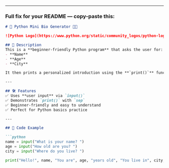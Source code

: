 

---

### Full fix for your README — copy-paste this:

```markdown
# 📌 Python Mini Bio Generator 🐍✨

![Python Logo](https://www.python.org/static/community_logos/python-logo-master-v3-TM.png)

## 📖 Description
This is a **beginner-friendly Python program** that asks the user for:
- **Name**
- **Age**
- **City**

It then prints a personalized introduction using the **`print()`** function with the `sep` parameter.

---

## 🛠 Features
✅ Uses **user input** via `input()`  
✅ Demonstrates `print()` with `sep`  
✅ Beginner-friendly and easy to understand  
✅ Perfect for Python basics practice  

---

## 📜 Code Example

```python
name = input("What is your name? ")
age = input("How old are you? ")
city = input("Where do you live? ")

print("Hello!", name, "You are", age, "years old", "You live in", city, "Wonderful", sep=" ")

